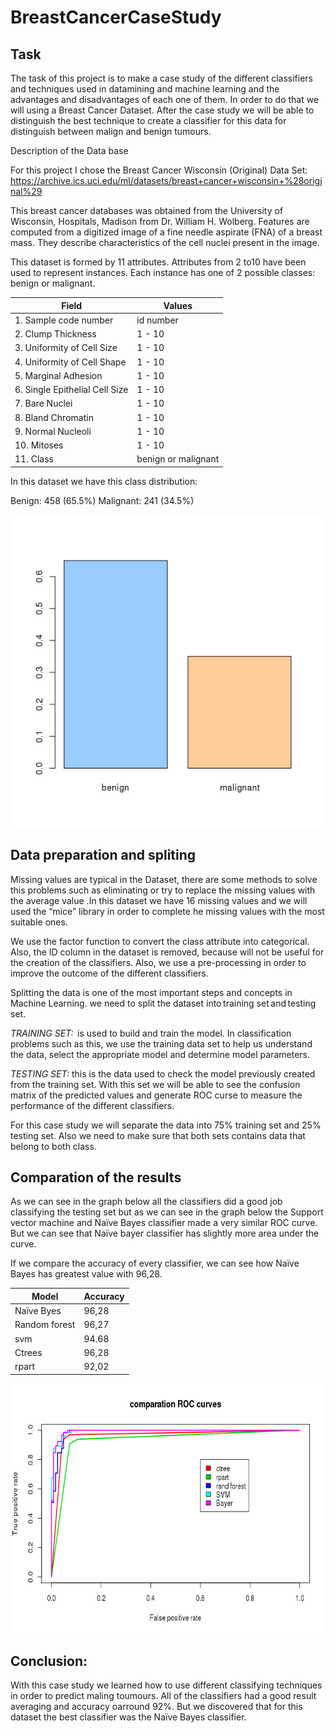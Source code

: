 # BreastCancerCaseStudy



## Task 

The task of this project is to make a case study of the different classifiers and techniques used in datamining and machine learning and the advantages and disadvantages of each one of them. In order to do that we will using a Breast Cancer Dataset. After the case study we will be able to distinguish the best technique to create a classifier for this data for distinguish between malign and benign tumours. 

Description of the Data base 

For this project I chose the Breast Cancer Wisconsin (Original) Data Set: https://archive.ics.uci.edu/ml/datasets/breast+cancer+wisconsin+%28original%29 

This breast cancer databases was obtained from the University of Wisconsin, Hospitals, Madison from Dr. William H. Wolberg. Features are computed from a digitized image of a fine needle aspirate (FNA) of a breast mass. They describe characteristics of the cell nuclei present in the image.  

This dataset is formed by 11 attributes. Attributes from 2 to10 have been used to represent instances. Each instance has one of 2 possible classes:  benign or malignant. 

 
 
|  Field | Values  |
|--------|---------|
|1. Sample code number  |       id number  |
|2. Clump Thickness|                1 - 10  |
|3. Uniformity of Cell Size|        1 - 10  | 
|4. Uniformity of Cell Shape|       1 - 10  |
|5. Marginal Adhesion|              1 - 10  |
|6. Single Epithelial Cell Size|    1 - 10  |
|7. Bare Nuclei|                    1 - 10  |
|8. Bland Chromatin|                1 - 10  |
|9. Normal Nucleoli|                1 - 10  |
|10. Mitoses|                       1 - 10  |
|11. Class|                   benign or malignant |

 

In this dataset we have this class distribution: 

Benign: 458 (65.5%) 
Malignant: 241 (34.5%) 

<img src="photo/data.png" width="500" height="500">

## Data preparation and spliting 

Missing values are typical in  the Dataset, there are some methods to solve this problems such as eliminating or try to replace the missing values with the average value .In this dataset we have 16 missing values and we will used the “mice” library in order to complete he missing values with the most suitable ones. 

We use the factor function to convert the class attribute into categorical. Also, the ID column in the dataset is removed, because will not be useful for the creation of the classifiers. Also, we use a pre-processing in order to improve the outcome of the different classifiers. 


Splitting the data is one of the most important steps and concepts in Machine Learning. we need to split the dataset into training set and testing set. 

*TRAINING SET:*  is used to build and train the model. In classification problems such as this, we use the training data set to help us understand the data, select the appropriate model and determine model parameters. 

*TESTING SET:* this is the data used to check the model previously created from the training set. With this set we will be able to see the confusion matrix of the predicted values and generate ROC curse to measure the performance of the different classifiers. 


For this case study we will separate the data into 75% training set and 25% testing set. Also we need to make sure that both sets contains data that belong to both class. 


## Comparation of the results 
As we can see in the graph below all the classifiers did a good job classifying the testing set but as we can see in the graph below the Support vector machine and Naïve Bayes classifier made a very similar ROC curve. But we can see that Naïve bayer classifier has slightly more area under the curve. 

If we compare the accuracy of every classifier, we can see how Naïve Bayes has greatest value with 96,28. 


| Model      |  Accuracy |
|------------|-----------|
| Naïve Byes | 96,28 |
| Random forest | 96,27|
| svm      |  94.68 |
| Ctrees   | 96,28 |
|  rpart   |  92,02 |


 
<img src="photo/comparation_thick.png" width="800" height="400">
 
 

## Conclusion: 

With this case study we learned how to use different classifying techniques in order to predict maling toumours. All of the classifiers had a good result averaging and accuracy oarround 92%. But we discovered that for this dataset the best classifier was the Naïve Bayes classifier. 

